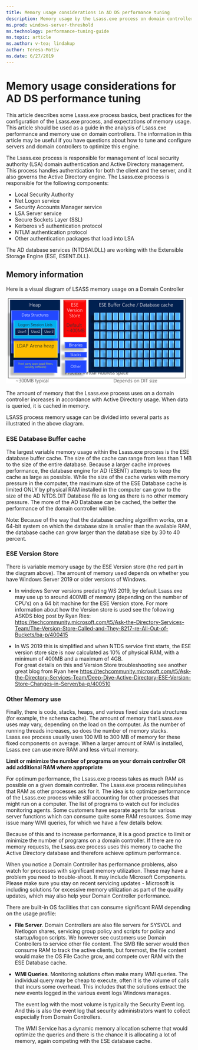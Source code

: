 ```yaml
---
title: Memory usage considerations in AD DS performance tuning
description: Memory usage by the Lsass.exe process on domain controllers that are running Windows Server 2012 R2, 2016 and 2019.
ms.prod: windows-server-threshold
ms.technology: performance-tuning-guide
ms.topic: article
ms.author: v-tea; lindakup
author: Teresa-Motiv
ms.date: 6/27/2019
---
```


# Memory usage considerations for AD DS performance tuning

This article describes some Lsass.exe process basics, best practices for the configuration of the Lsass.exe process, and expectations of memory usage. This article should be used as a guide in the analysis of Lsass.exe performance and memory use on domain controllers. The information in this article may be useful if you have questions about how to tune and configure servers and domain controllers to optimize this engine.  

The Lsass.exe process is responsible for management of local security authority (LSA) domain authentication and Active Directory management. This process handles authentication for both the client and the server, and it also governs the Active Directory engine. The Lsass.exe process is responsible for the following components:  

- Local Security Authority
- Net Logon service
- Security Accounts Manager service
- LSA Server service
- Secure Sockets Layer (SSL)
- Kerberos v5 authentication protocol
- NTLM authentication protocol
- Other authentication packages that load into LSA

The AD database services (NTDSAI.DLL) are working with the Extensible Storage Engine (ESE, ESENT.DLL).



## Memory information

Here is a visual diagram of LSASS memory usage on a Domain Controller

![Diagram of the components that use LSASS memory](media/domain-controller-lsass-memory-usage.png)  

The amount of memory that the Lsass.exe process uses on a domain controller increases in accordance with Active Directory usage. When data is queried, it is cached in memory.  

LSASS process memory usage can be divided into several parts as illustrated in the above diagram.

### ESE Database Buffer cache  
The largest variable memory usage within the Lsass.exe process is the ESE database buffer cache. The size of the cache can range from less than 1 MB to the size of the entire database. Because a larger cache improves performance, the database engine for AD (ESENT) attempts to keep the cache as large as possible. While the size of the cache varies with memory pressure in the computer, the maximum size of the ESE Database cache is limited ONLY by physical RAM installed in the computer can grow to the size of the AD NTDS.DIT Database file as long as there is no other memory pressure. The more of the AD Database can be cached, the better the performance of the domain controller will be.  
  
Note: Because of the way that the database caching algorithm works, on a 64-bit system on which the database size is smaller than the available RAM, the database cache can grow larger than the database size by 30 to 40 percent.

### ESE Version Store

There is variable memory usage by the ESE Version store (the red part in the diagram above). The amount of memory used depends on whether you have Windows Server 2019 or older versions of Windows.

- In windows Server versions predating WS 2019, by default Lsass.exe may use up to around 400MB of memory (depending on the number of CPU’s) on a 64 bit machine for the ESE Version store. For more information about how the Version store is used see the following ASKDS blog post by Ryan Ries: <https://techcommunity.microsoft.com/t5/Ask-the-Directory-Services-Team/The-Version-Store-Called-and-They-8217-re-All-Out-of-Buckets/ba-p/400415>

- In WS 2019 this is simplified and when NTDS service first starts, the ESE version store size is now calculated as 10% of physical RAM, with a minimum of 400MB and a maximum of 4GB. <br />
For great details on this and Version Store troubleshooting see another great blog from Ryan here <https://techcommunity.microsoft.com/t5/Ask-the-Directory-Services-Team/Deep-Dive-Active-Directory-ESE-Version-Store-Changes-in-Server/ba-p/400510>

### Other Memory use

Finally, there is code, stacks, heaps, and various fixed size data structures (for example, the schema cache). The amount of memory that Lsass.exe uses may vary, depending on the load on the computer. As the number of running threads increases, so does the number of memory stacks. Lsass.exe process usually uses 100 MB to 300 MB of memory for these fixed components on average. When a larger amount of RAM is installed, Lsass.exe can use more RAM and less virtual memory.

**Limit or minimize the number of programs on your domain controller OR add additional RAM where appropriate**

For optimum performance, the Lsass.exe process takes as much RAM as possible on a given domain controller. The Lsass.exe process relinquishes that RAM as other processes ask for it. The idea is to optimize performance of the Lsass.exe process while still accounting for other processes that might run on a computer. The list of programs to watch out for includes monitoring agents. Some customers have separate agents for various server functions which can consume quite some RAM resources. Some may issue many WMI queries, for which we have a few details below.

Because of this and to increase performance, it is a good practice to limit or minimize the number of programs on a domain controller. If there are no memory requests, the Lsass.exe process uses this memory to cache the Active Directory database and therefore achieve optimum performance.

When you notice a Domain Controller has performance problems, also watch for processes with significant memory utilization. These may have a problem you need to trouble-shoot. It may include Microsoft Components. Please make sure you stay on recent servicing updates - Microsoft is including solutions for excessive memory utilization as part of the quality updates, which may also help your Domain Controller performance.

There are built-in OS facilities that can consume significant RAM depending on the usage profile:

- **File Server**. Domain Controllers are also file servers for SYSVOL and Netlogon shares, servicing group policy and scripts for policy and startup/logon scripts.
  We however see customers use Domain Controllers to service other file content. The SMB file server would then consume RAM to track the active clients, but foremost, the file content would make the OS File Cache grow, and compete over RAM with the ESE Database cache.  

- **WMI Queries**. Monitoring solutions often make many WMI queries. The individual query may be cheap to execute, often it is the volume of calls that incurs some overhead. This includes that the solutions extract the new events logged in the various event logs Windows manages.  

  The event log with the most volume is typically the Security Event log. And this is also the event log that security administrators want to collect especially from Domain Controllers.  

  The WMI Service has a dynamic memory allocation scheme that would optimize the queries and there is the chance it is allocating a lot of memory, again competing with the ESE database cache.